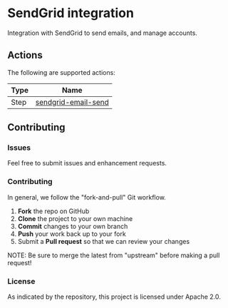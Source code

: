 # SendGrid integration

Integration with SendGrid to send emails, and manage accounts.

## Actions

The following are supported actions: 

|   Type    |  Name              |
|-----------|--------------------|
| Step      | [sendgrid-email-send](/steps/email-send)  | 


## Contributing

### Issues

Feel free to submit issues and enhancement requests.

### Contributing

In general, we follow the "fork-and-pull" Git workflow.

 1. **Fork** the repo on GitHub
 2. **Clone** the project to your own machine
 3. **Commit** changes to your own branch
 4. **Push** your work back up to your fork
 5. Submit a **Pull request** so that we can review your changes

NOTE: Be sure to merge the latest from "upstream" before making a pull request!

### License

As indicated by the repository, this project is licensed under Apache 2.0.
